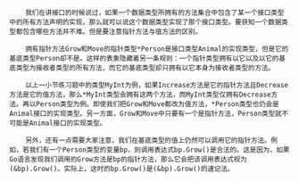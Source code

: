         我们在讲接口的时候说过，如果一个数据类型所拥有的方法集合中包含了某一个接口类型中的所有方法声明的实现，那么就可以说这个数据类型实现了那个接口类型。要获知一个数据类型都包含哪些方法并不难。但是要注意指针方法与值方法的区别。
    
        拥有指针方法Grow和Move的指针类型*Person是接口类型Animal的实现类型，但是它的基底类型Person却不是。这样的表象隐藏着另一条规则：一个指针类型拥有以它以及以它的基底类型为接收者类型的所有方法，而它的基底类型却只拥有以它本身为接收者类型的方法。
    
        以上一小节练习题中的类型MyInt为例，如果Increase方法是它的指针方法且Decrease方法是它的值方法，那么*MyInt类型会拥有这两个方法，而MyInt类型仅拥有Decrease方法。再以Person类型为例。即使我们把Grow和Move都改为值方法，*Person类型也仍会是Animal接口的实现类型。另一方面，Grow和Move中只要有一个是指针方法，Person类型就不可能是Animal接口的实现类型。
    
        另外，还有一点需要大家注意，我们在基底类型的值上仍然可以调用它的指针方法。例如，若我们有一个Person类型的变量bp，则调用表达式bp.Grow()是合法的。这是因为，如果Go语言发现我们调用的Grow方法是bp的指针方法，那么它会把该调用表达式视为(&bp).Grow()。实际上，这时的bp.Grow()是(&bp).Grow()的速记法。